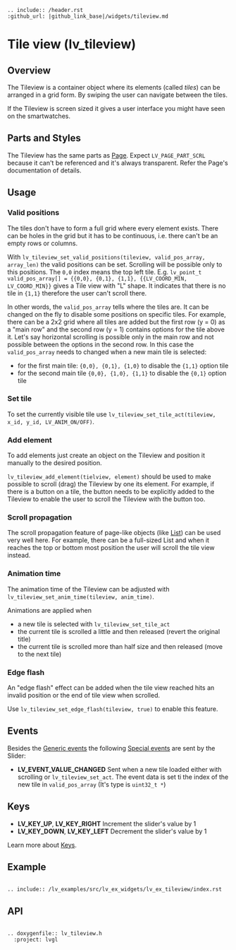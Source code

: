 ```eval_rst
.. include:: /header.rst 
:github_url: |github_link_base|/widgets/tileview.md
```
# Tile view (lv_tileview)

## Overview

The Tileview is a container object where its elements (called *tiles*) can be arranged in a grid form. 
By swiping the user can navigate between the tiles. 

If the Tileview is screen sized it gives a user interface you might have seen on the smartwatches.

## Parts and Styles


The Tileview has the same parts as [Page](/widgets/page). 
Expect `LV_PAGE_PART_SCRL` because it can't be referenced and it's always transparent.
Refer the Page's documentation of details.

## Usage

### Valid positions

The tiles don't have to form a full grid where every element exists. 
There can be holes in the grid but it has to be continuous, i.e. there can't be an empty rows or columns. 

With `lv_tileview_set_valid_positions(tileview, valid_pos_array, array_len)` the valid positions can be set. 
Scrolling will be possible only to this positions. 
The `0,0` index means the top left tile. 
E.g. `lv_point_t valid_pos_array[] = {{0,0}, {0,1}, {1,1}, {{LV_COORD_MIN, LV_COORD_MIN}}` gives a Tile view with "L" shape. 
It indicates that there is no tile in `{1,1}` therefore the user can't scroll there.

In other words, the `valid_pos_array` tells where the tiles are. 
It can be changed on the fly to disable some positions on specific tiles. 
For example, there can be a 2x2 grid where all tiles are added but the first row (y = 0) as a  "main row" and the second row (y = 1) contains options for the tile above it. 
Let's say horizontal scrolling is possible only in the main row and not possible between the options in the second row. In this case the `valid_pos_array` needs to changed when a new main tile is selected:
- for the first main tile: `{0,0}, {0,1}, {1,0}` to disable the `{1,1}` option tile
- for the second main tile `{0,0}, {1,0}, {1,1}` to disable the `{0,1}` option tile

### Set tile

To set the currently visible tile use `lv_tileview_set_tile_act(tileview, x_id, y_id, LV_ANIM_ON/OFF)`. 


### Add element

To add elements just create an object on the Tileview and position it manually to the desired position.

`lv_tileview_add_element(tielview, element)` should be used to make possible to scroll (drag) the Tileview by one its element.
For example, if there is a button on a tile, the button needs to be explicitly added to the Tileview to enable the user to scroll the Tileview with the button too.


### Scroll propagation
The scroll propagation feature of page-like objects (like [List](/widgets/list)) can be used very well here. 
For example, there can be a full-sized List and when it reaches the top or bottom most position the user will scroll the tile view instead.


### Animation time

The animation time of the Tileview can be adjusted with `lv_tileview_set_anim_time(tileview, anim_time)`.

Animations are applied when
- a new tile is selected with `lv_tileview_set_tile_act`
- the current tile is scrolled a little and then released (revert the original title)
- the current tile is scrolled more than half size and then released (move to the next tile)

### Edge flash

An "edge flash" effect can be added when the tile view reached hits an invalid position or the end of tile view when scrolled.

Use `lv_tileview_set_edge_flash(tileview, true)` to enable this feature.

## Events
Besides the [Generic events](../overview/event.html#generic-events) the following [Special events](/overview/event.html#special-events) are sent by the Slider:
- **LV_EVENT_VALUE_CHANGED** Sent when a new tile loaded either with scrolling or `lv_tileview_set_act`. The event data is set ti the index of the new tile in `valid_pos_array` (It's type is `uint32_t *`)

## Keys
- **LV_KEY_UP**, **LV_KEY_RIGHT** Increment the slider's value by 1
- **LV_KEY_DOWN**, **LV_KEY_LEFT** Decrement the slider's value by 1

Learn more about [Keys](/overview/indev).

## Example


```eval_rst

.. include:: /lv_examples/src/lv_ex_widgets/lv_ex_tileview/index.rst

```


## API 

```eval_rst

.. doxygenfile:: lv_tileview.h
  :project: lvgl
        
```
